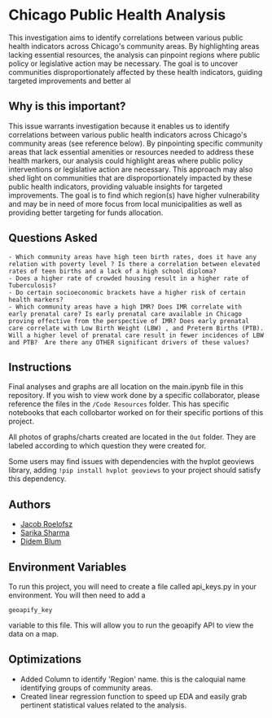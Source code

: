 # Chicago Public Health Analysis

This investigation aims to identify correlations between various public health indicators across Chicago's community areas. By highlighting areas lacking essential resources, the analysis can pinpoint regions where public policy or legislative action may be necessary. The goal is to uncover communities disproportionately affected by these health indicators, guiding targeted improvements and better al

## Why is this important?

This issue warrants investigation because it enables us to identify correlations between various public health indicators across Chicago's community areas (see reference below). By pinpointing specific community areas that lack essential amenities or resources needed to address these health markers, our analysis could highlight areas where public policy interventions or legislative action are necessary. This approach may also shed light on communities that are disproportionately impacted by these public health indicators, providing valuable insights for targeted improvements. The goal is to find which region(s) have higher vulnerability and may be in need of more focus from local municipalities as well as providing better targeting for funds allocation.


## Questions Asked
    - Which community areas have high teen birth rates, does it have any relation with poverty level ? Is there a correlation between elevated rates of teen births and a lack of a high school diploma?
    - Does a higher rate of crowded housing result in a higher rate of Tuberculosis?
    - Do certain socioeconomic brackets have a higher risk of certain health markers?
    - Which community areas have a high IMR? Does IMR correlate with  early prenatal care? Is early prenatal care available in Chicago proving effective from the perspective of IMR? Does early prenatal care correlate with Low Birth Weight (LBW) , and Preterm Births (PTB). Will a higher level of prenatal care result in fewer incidences of LBW and PTB?  Are there any OTHER significant drivers of these values?

## Instructions
Final analyses and graphs are all location on the main.ipynb file in this repository. If you wish to view work done by a specific collaborator, please reference the files in the `/Code Resources` folder. This has specific notebooks that each collobartor worked on for their specific portions of this project.

All photos of graphs/charts created are located in the `Out` folder. They are labeled according to which question they were created for.

Some users may find issues with dependencies with the hvplot geoviews library, adding `!pip install hvplot geoviews` to your project should satisfy this dependency.


## Authors

- [Jacob Roelofsz](https://github.com/jroelofsz)
- [Sarika Sharma](https://github.com/SShar-del)
- [Didem Blum](https://github.com/DidemBl)


## Environment Variables

To run this project, you will need to create a file called api_keys.py in your environment. You will then need to add a 

`geoapify_key`

variable to this file. This will allow you to run the geoapify API to view the data on a map.


## Optimizations

- Added Column to identify 'Region' name. this is the caloquial name identifying groups of community areas.
- Created linear regression function to speed up EDA and easily grab pertinent statistical values related to the analysis.

